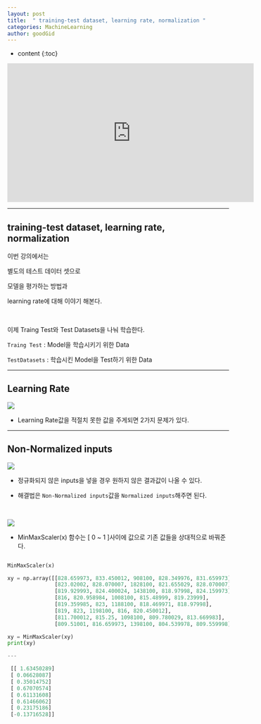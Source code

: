 ```yaml
---
layout: post
title:  " training-test dataset, learning rate, normalization "
categories: MachineLearning
author: goodGid
---
```

* content
{:toc}

<iframe width="560" height="315" src="https://www.youtube.com/embed/oSJfejG2C3w" frameborder="0" allow="autoplay; encrypted-media" allowfullscreen></iframe>

---

## training-test dataset, learning rate, normalization

이번 강의에서는 

별도의 테스트 데이터 셋으로

모델을 평가하는 방법과

learning rate에 대해 이야기 해본다.

<br>

이제 Traing Test와 Test Datasets을 나눠 학습한다.

`Traing Test` : Model을 학습시키기 위한 Data

`TestDatasets` : 학습시킨 Model을 Test하기 위한 Data


---

## Learning Rate


![](/assets/img/machinee_learning/ML_7_3_1.png)



* Learning Rate값을 적절치 못한 값을 주게되면 2가지 문제가 있다.



---


## Non-Normalized inputs


![](/assets/img/machinee_learning/ML_7_3_2.png)




* 정규화되지 않은 inputs을 넣을 경우 원하지 않은 결과값이 나올 수 있다.

* 해결법은 `Non-Normalized inputs`값을 `Normalized inputs`해주면 된다.

<br>


![](/assets/img/machinee_learning/ML_7_3_3.png)



* MinMaxScaler(x) 함수는 [ 0 ~ 1 ]사이에 값으로 기존 값들을 상대적으로 바꿔준다.

``` python

MinMaxScaler(x)

xy = np.array([[828.659973, 833.450012, 908100, 828.349976, 831.659973],
               [823.02002, 828.070007, 1828100, 821.655029, 828.070007],
               [819.929993, 824.400024, 1438100, 818.97998, 824.159973],
               [816, 820.958984, 1008100, 815.48999, 819.23999],
               [819.359985, 823, 1188100, 818.469971, 818.97998],
               [819, 823, 1198100, 816, 820.450012],
               [811.700012, 815.25, 1098100, 809.780029, 813.669983],
               [809.51001, 816.659973, 1398100, 804.539978, 809.559998]])

xy = MinMaxScaler(xy)
print(xy)

--- 

 [[ 1.63450289]
 [ 0.06628087]
 [ 0.35014752]
 [ 0.67070574]
 [ 0.61131608]
 [ 0.61466062]
 [ 0.23175186]
 [-0.13716528]]

```


